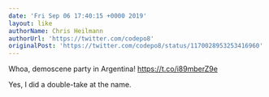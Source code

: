 ```yaml
---
date: 'Fri Sep 06 17:40:15 +0000 2019'
layout: like
authorName: Chris Heilmann
authorUrl: 'https://twitter.com/codepo8'
originalPost: 'https://twitter.com/codepo8/status/1170028953253416960'
---
```

Whoa, demoscene party in Argentina! https://t.co/i89mberZ9e 

Yes, I did a double-take at the name.